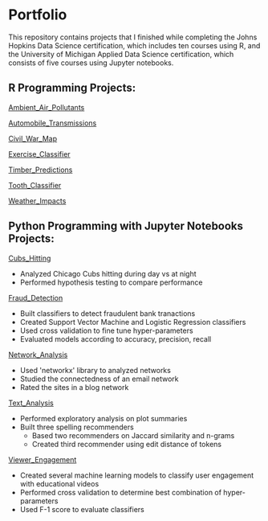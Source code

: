 # Portfolio
This repository contains projects that I finished while completing the Johns Hopkins Data Science certification, which includes ten courses using R, and the University of Michigan Applied Data Science certification, which consists of five courses using Jupyter notebooks. 

## R Programming Projects: 
[Ambient_Air_Pollutants](https://github.com/mhthom2/Portfolio/tree/main/Ambient_Air_Pollutants)

[Automobile_Transmissions](https://github.com/mhthom2/Portfolio/tree/main/Automobile_Transmissions)

[Civil_War_Map](https://github.com/mhthom2/Portfolio/tree/main/Civil_War_Map)

[Exercise_Classifier](https://github.com/mhthom2/Portfolio/tree/main/Exercise_Classifier)

[Timber_Predictions]()

[Tooth_Classifier]()

[Weather_Impacts]()

## Python Programming with Jupyter Notebooks Projects:
[Cubs_Hitting](https://github.com/mhthom2/Portfolio/tree/main/Cubs_Hitting)
* Analyzed Chicago Cubs hitting during day vs at night
* Performed hypothesis testing to compare performance
  
[Fraud_Detection](https://github.com/mhthom2/Portfolio/tree/main/Fraud_Detection)
* Built classifiers to detect fraudulent bank tranactions
* Created Support Vector Machine and Logistic Regression classifiers
* Used cross validation to fine tune hyper-parameters
* Evaluated models according to accuracy, precision, recall

[Network_Analysis](https://github.com/mhthom2/Portfolio/tree/main/Network_Analysis)
* Used 'networkx' library to analyzed networks
* Studied the connectedness of an email network
* Rated the sites in a blog network  

[Text_Analysis](https://github.com/mhthom2/Portfolio/tree/main/Text_Analysis)
* Performed exploratory analysis on plot summaries
* Built three spelling recommenders
    - Based two recommenders on Jaccard similarity and n-grams
    - Created third recommender using edit distance of tokens   

[Viewer_Engagement](https://github.com/mhthom2/Portfolio/tree/main/Viewer_Engagement)
* Created several machine learning models to classify user engagement with educational videos
* Performed cross validation to determine best combination of hyper-parameters
* Used F-1 score to evaluate classifiers 
